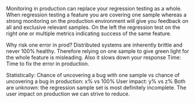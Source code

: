 Monitoring in production can replace your regression testing as a whole. 
When regression testing a feature you are covering one sample whereas a strong monitoring on the production environment will give you feedback on all and exclusive relevant samples. 
On the left the regression test on the right one or multiple metrics indicating success of the same feature. 

Why risk one error in prod?
Distributed systems are inherently brittle and never 100% healthy. Therefore relying on one sample to give green light for the whole feature is misleading. Also it slows down your response Time: Time to fix the error in production. 

Statistically: Chance of uncovering a bug with one sample vs chance of uncovering a bug in production: 
x% vs 100%
User impact:
y% vs z%
Both are unknown: the regression sample set is most definitely incomplete. The user impact on production we can strive to reduce. 
